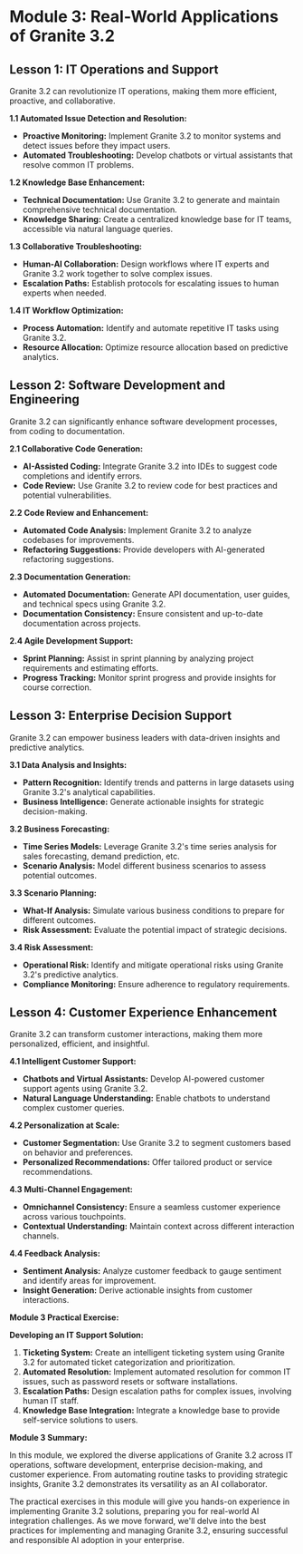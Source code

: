 # Module 3: Real-World Applications of Granite 3.2

## Lesson 1: IT Operations and Support

Granite 3.2 can revolutionize IT operations, making them more efficient, proactive, and collaborative.

**1.1 Automated Issue Detection and Resolution:**
- **Proactive Monitoring:** Implement Granite 3.2 to monitor systems and detect issues before they impact users.
- **Automated Troubleshooting:** Develop chatbots or virtual assistants that resolve common IT problems.

**1.2 Knowledge Base Enhancement:**
- **Technical Documentation:** Use Granite 3.2 to generate and maintain comprehensive technical documentation.
- **Knowledge Sharing:** Create a centralized knowledge base for IT teams, accessible via natural language queries.

**1.3 Collaborative Troubleshooting:**
- **Human-AI Collaboration:** Design workflows where IT experts and Granite 3.2 work together to solve complex issues.
- **Escalation Paths:** Establish protocols for escalating issues to human experts when needed.

**1.4 IT Workflow Optimization:**
- **Process Automation:** Identify and automate repetitive IT tasks using Granite 3.2.
- **Resource Allocation:** Optimize resource allocation based on predictive analytics.

## Lesson 2: Software Development and Engineering

Granite 3.2 can significantly enhance software development processes, from coding to documentation.

**2.1 Collaborative Code Generation:**
- **AI-Assisted Coding:** Integrate Granite 3.2 into IDEs to suggest code completions and identify errors.
- **Code Review:** Use Granite 3.2 to review code for best practices and potential vulnerabilities.

**2.2 Code Review and Enhancement:**
- **Automated Code Analysis:** Implement Granite 3.2 to analyze codebases for improvements.
- **Refactoring Suggestions:** Provide developers with AI-generated refactoring suggestions.

**2.3 Documentation Generation:**
- **Automated Documentation:** Generate API documentation, user guides, and technical specs using Granite 3.2.
- **Documentation Consistency:** Ensure consistent and up-to-date documentation across projects.

**2.4 Agile Development Support:**
- **Sprint Planning:** Assist in sprint planning by analyzing project requirements and estimating efforts.
- **Progress Tracking:** Monitor sprint progress and provide insights for course correction.

## Lesson 3: Enterprise Decision Support

Granite 3.2 can empower business leaders with data-driven insights and predictive analytics.

**3.1 Data Analysis and Insights:**
- **Pattern Recognition:** Identify trends and patterns in large datasets using Granite 3.2's analytical capabilities.
- **Business Intelligence:** Generate actionable insights for strategic decision-making.

**3.2 Business Forecasting:**
- **Time Series Models:** Leverage Granite 3.2's time series analysis for sales forecasting, demand prediction, etc.
- **Scenario Analysis:** Model different business scenarios to assess potential outcomes.

**3.3 Scenario Planning:**
- **What-If Analysis:** Simulate various business conditions to prepare for different outcomes.
- **Risk Assessment:** Evaluate the potential impact of strategic decisions.

**3.4 Risk Assessment:**
- **Operational Risk:** Identify and mitigate operational risks using Granite 3.2's predictive analytics.
- **Compliance Monitoring:** Ensure adherence to regulatory requirements.

## Lesson 4: Customer Experience Enhancement

Granite 3.2 can transform customer interactions, making them more personalized, efficient, and insightful.

**4.1 Intelligent Customer Support:**
- **Chatbots and Virtual Assistants:** Develop AI-powered customer support agents using Granite 3.2.
- **Natural Language Understanding:** Enable chatbots to understand complex customer queries.

**4.2 Personalization at Scale:**
- **Customer Segmentation:** Use Granite 3.2 to segment customers based on behavior and preferences.
- **Personalized Recommendations:** Offer tailored product or service recommendations.

**4.3 Multi-Channel Engagement:**
- **Omnichannel Consistency:** Ensure a seamless customer experience across various touchpoints.
- **Contextual Understanding:** Maintain context across different interaction channels.

**4.4 Feedback Analysis:**
- **Sentiment Analysis:** Analyze customer feedback to gauge sentiment and identify areas for improvement.
- **Insight Generation:** Derive actionable insights from customer interactions.

**Module 3 Practical Exercise:**

**Developing an IT Support Solution:**
1. **Ticketing System:** Create an intelligent ticketing system using Granite 3.2 for automated ticket categorization and prioritization.
2. **Automated Resolution:** Implement automated resolution for common IT issues, such as password resets or software installations.
3. **Escalation Paths:** Design escalation paths for complex issues, involving human IT staff.
4. **Knowledge Base Integration:** Integrate a knowledge base to provide self-service solutions to users.

**Module 3 Summary:**

In this module, we explored the diverse applications of Granite 3.2 across IT operations, software development, enterprise decision-making, and customer experience. From automating routine tasks to providing strategic insights, Granite 3.2 demonstrates its versatility as an AI collaborator. 

The practical exercises in this module will give you hands-on experience in implementing Granite 3.2 solutions, preparing you for real-world AI integration challenges. As we move forward, we'll delve into the best practices for implementing and managing Granite 3.2, ensuring successful and responsible AI adoption in your enterprise.
